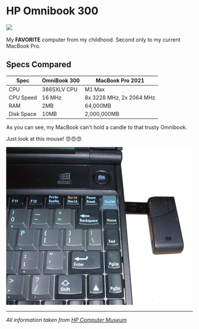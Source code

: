# HP Omnibook 300
![](omnibook.jpg)

My __FAVORITE__ computer from my childhood. Second only to my current MacBook Pro.

## Specs Compared
|Spec|OmniBook 300|MacBook Pro 2021|
|---|---|---|
|CPU|386SXLV CPU|M1 Max|
|CPU Speed|16 MHz|8x 3228 MHz, 2x 2064 MHz|
|RAM|2MB|64,000MB|
|Disk Space|10MB|2,000,000MB|

As you can see, my MacBook can't hold a candle to that trusty Omnibook.

Just look at this mouse! 😍😍😍

![mouse](omnibook_mouse.jpg)


***

*All information taken from [HP Computer Museum](https://www.hpmuseum.net/display_item.php?hw=123)*

